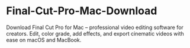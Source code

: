 # Final-Cut-Pro-Mac-Download
Download Final Cut Pro for Mac – professional video editing software for creators. Edit, color grade, add effects, and export cinematic videos with ease on macOS and MacBook.
